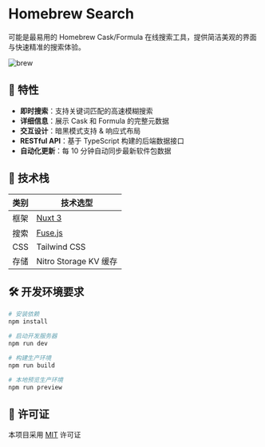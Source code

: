 # Homebrew Search

可能是最易用的 Homebrew Cask/Formula 在线搜索工具，提供简洁美观的界面与快速精准的搜索体验。

![brew](https://github.com/user-attachments/assets/6adc612d-66ed-4381-a9e1-dbacb238fdfe)

## 🚀 特性

- **即时搜索**：支持关键词匹配的高速模糊搜索
- **详细信息**：展示 Cask 和 Formula 的完整元数据
- **交互设计**：暗黑模式支持 & 响应式布局
- **RESTful API**：基于 TypeScript 构建的后端数据接口
- **自动化更新**：每 10 分钟自动同步最新软件包数据

## 🧰 技术栈

| 类别 | 技术选型                      |
| ---- | ----------------------------- |
| 框架 | [Nuxt 3](https://nuxtjs.org/) |
| 搜索 | [Fuse.js](https://fusejs.io/) |
| CSS  | Tailwind CSS                  |
| 存储 | Nitro Storage KV 缓存         |

## 🛠️ 开发环境要求

```bash
# 安装依赖
npm install

# 启动开发服务器
npm run dev

# 构建生产环境
npm run build

# 本地预览生产环境
npm run preview
```

## 📄 许可证

本项目采用 [MIT](LICENSE) 许可证
